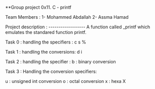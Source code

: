 **Group project 0x11. C - printf

Team Members :
1- Mohammed Abdallah
2- Assma Hamad

Project description : ------------------
A function called _printf which emulates the standared function printf.

Task 0 :
handling the specifiers :
c
s
%

Task 1 :
handling the conversions:
d
i

Task 2 :
handling the specifier :
b : binary conversion

Task 3 :
Handling the conversion specifiers:

u : unsigned int conversion
o : octal conversion
x : hexa
X
